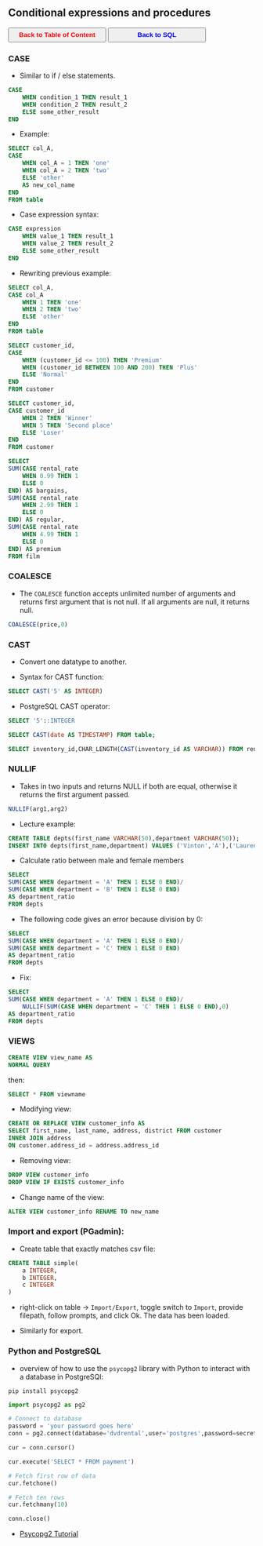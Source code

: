 ## Conditional expressions and procedures

<a><button name="button" style = "color:red;width:200px;height:30px;cursor:pointer" onclick="window.location.href='https://reynier0611.github.io';">**Back to Table of Content**</button></a> <a><button name="button" style = "color:blue;width:200px;height:30px;cursor:pointer" onclick="window.location.href='https://reynier0611.github.io/sql/sql.html';">**Back to SQL**</button></a>

### CASE

- Similar to if / else statements.

```sql
CASE
	WHEN condition_1 THEN result_1
	WHEN condition_2 THEN result_2
	ELSE some_other_result
END
```

- Example:

```sql
SELECT col_A,
CASE
	WHEN col_A = 1 THEN 'one'
	WHEN col_A = 2 THEN 'two'
	ELSE 'other'
	AS new_col_name
END
FROM table
```

- Case expression syntax:

```sql
CASE expression
	WHEN value_1 THEN result_1
	WHEN value_2 THEN result_2
	ELSE some_other_result
END
```

- Rewriting previous example:

```sql
SELECT col_A,
CASE col_A
	WHEN 1 THEN 'one'
	WHEN 2 THEN 'two'
	ELSE 'other'
END
FROM table
```

```sql
SELECT customer_id,
CASE
	WHEN (customer_id <= 100) THEN 'Premium'
	WHEN (customer_id BETWEEN 100 AND 200) THEN 'Plus'
	ELSE 'Normal'
END
FROM customer
```

```sql
SELECT customer_id,
CASE customer_id
	WHEN 2 THEN 'Winner'
	WHEN 5 THEN 'Second place'
	ELSE 'Loser'
END
FROM customer
```

```sql
SELECT
SUM(CASE rental_rate
	WHEN 0.99 THEN 1
	ELSE 0
END) AS bargains,
SUM(CASE rental_rate
	WHEN 2.99 THEN 1
	ELSE 0
END) AS regular,
SUM(CASE rental_rate
	WHEN 4.99 THEN 1
	ELSE 0
END) AS premium
FROM film
```

### COALESCE

- The ```COALESCE``` function accepts unlimited number of arguments and returns first argument that is not null. If all arguments are null, it returns null.

```sql
COALESCE(price,0)
```

### CAST

- Convert one datatype to another.

- Syntax for CAST function:

```sql
SELECT CAST('5' AS INTEGER)
```

- PostgreSQL CAST operator:

```sql
SELECT '5'::INTEGER
```

```sql
SELECT CAST(date AS TIMESTAMP) FROM table;
```

```sql
SELECT inventory_id,CHAR_LENGTH(CAST(inventory_id AS VARCHAR)) FROM rental
```

### NULLIF

- Takes in two inputs and returns NULL if both are equal, otherwise it returns the first argument passed.

```sql
NULLIF(arg1,arg2)
```

- Lecture example:

```sql
CREATE TABLE depts(first_name VARCHAR(50),department VARCHAR(50));
INSERT INTO depts(first_name,department) VALUES ('Vinton','A'),('Lauren','A'),('Claire','B')
```

- Calculate ratio between male and female members

```sql
SELECT 
SUM(CASE WHEN department = 'A' THEN 1 ELSE 0 END)/
SUM(CASE WHEN department = 'B' THEN 1 ELSE 0 END)
AS department_ratio
FROM depts
```

- The following code gives an error because division by 0:

```sql
SELECT 
SUM(CASE WHEN department = 'A' THEN 1 ELSE 0 END)/
SUM(CASE WHEN department = 'C' THEN 1 ELSE 0 END)
AS department_ratio
FROM depts
```

- Fix:

```sql
SELECT 
SUM(CASE WHEN department = 'A' THEN 1 ELSE 0 END)/
	NULLIF(SUM(CASE WHEN department = 'C' THEN 1 ELSE 0 END),0)
AS department_ratio
FROM depts
```

### VIEWS

```sql
CREATE VIEW view_name AS
NORMAL QUERY
```

then:

```sql
SELECT * FROM viewname
```

- Modifying view:

```sql
CREATE OR REPLACE VIEW customer_info AS
SELECT first_name, last_name, address, district FROM customer
INNER JOIN address
ON customer.address_id = address.address_id
```

- Removing view:

```sql
DROP VIEW customer_info
DROP VIEW IF EXISTS customer_info
```

- Change name of the view:

```sql
ALTER VIEW customer_info RENAME TO new_name
```

### Import and export (PGadmin):

- Create table that exactly matches csv file:

```sql
CREATE TABLE simple(
	a INTEGER,
	b INTEGER,
	c INTEGER
)
```

- right-click on table -> ```Import/Export```, toggle switch to ```Import```, provide filepath, follow prompts, and click Ok. The data has been loaded.

- Similarly for export.

### Python and PostgreSQL

- overview of how to use the ```psycopg2``` library with Python to interact with a database in PostgreSQl:

```shell
pip install psycopg2
```

```python
import psycopg2 as pg2

# Connect to database
password = 'your password goes here'
conn = pg2.connect(database='dvdrental',user='postgres',password=secret)

cur = conn.cursor()

cur.execute('SELECT * FROM payment')

# Fetch first row of data
cur.fetchone()

# Fetch ten rows
cur.fetchmany(10)

conn.close()
```

- [Psycopg2 Tutorial](https://wiki.postgresql.org/wiki/Psycopg2_Tutorial)